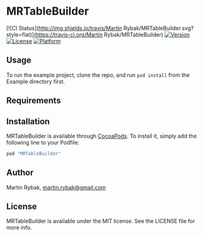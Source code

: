 # MRTableBuilder

[![CI Status](http://img.shields.io/travis/Martin Rybak/MRTableBuilder.svg?style=flat)](https://travis-ci.org/Martin Rybak/MRTableBuilder)
[![Version](https://img.shields.io/cocoapods/v/MRTableBuilder.svg?style=flat)](http://cocoapods.org/pods/MRTableBuilder)
[![License](https://img.shields.io/cocoapods/l/MRTableBuilder.svg?style=flat)](http://cocoapods.org/pods/MRTableBuilder)
[![Platform](https://img.shields.io/cocoapods/p/MRTableBuilder.svg?style=flat)](http://cocoapods.org/pods/MRTableBuilder)

## Usage

To run the example project, clone the repo, and run `pod install` from the Example directory first.

## Requirements

## Installation

MRTableBuilder is available through [CocoaPods](http://cocoapods.org). To install
it, simply add the following line to your Podfile:

```ruby
pod "MRTableBuilder"
```

## Author

Martin Rybak, martin.rybak@gmail.com

## License

MRTableBuilder is available under the MIT license. See the LICENSE file for more info.
